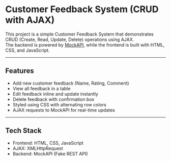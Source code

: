 # Customer Feedback System (CRUD with AJAX)

This project is a simple Customer Feedback System that demonstrates CRUD (Create, Read, Update, Delete) operations using AJAX.  
The backend is powered by [MockAPI](https://mockapi.io/), while the frontend is built with HTML, CSS, and JavaScript.

---

## Features
-  Add new customer feedback (Name, Rating, Comment)
-  View all feedback in a table
-  Edit feedback inline and update instantly
-  Delete feedback with confirmation box
-  Styled using CSS with alternating row colors
-  AJAX requests to MockAPI for real-time updates

---

## Tech Stack
- Frontend: HTML, CSS, JavaScript
- AJAX: XMLHttpRequest
- Backend:  MockAPI (Fake REST API)
